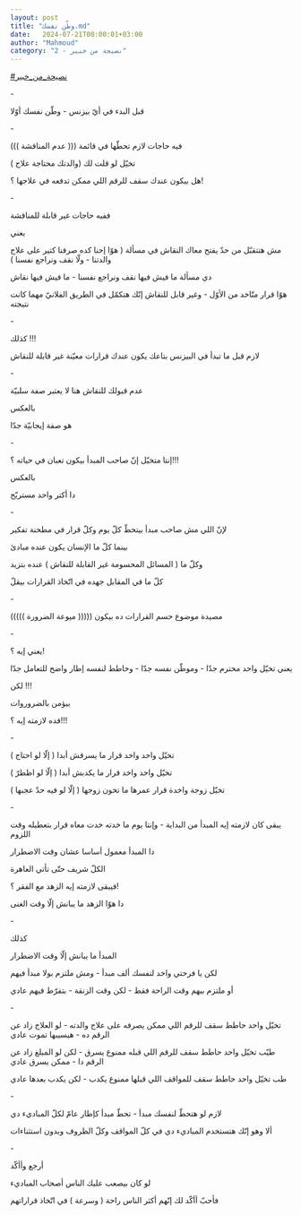 ```yaml
---
layout: post
title: "وطّن نفسك.md"
date:   2024-07-21T00:00:01+03:00
author: "Mahmoud"
category: "2 - نصيحة من خبير"
---
```

[<u>\#نصيحة_من_خبير</u>](https://www.facebook.com/hashtag/%D9%86%D8%B5%D9%8A%D8%AD%D8%A9_%D9%85%D9%86_%D8%AE%D8%A8%D9%8A%D8%B1?__eep__=6&__cft__%5b0%5d=AZVFfVFG0o1yzr7FRL-YGX0M6ap2MHemMrvVCM_D_dJuoobIxxtvvHLpeXUqFtar8BezeIInvVcjP1fvChqkoF8sZovYfpBQ1F7wOvIF_shFbjuct64op46Vj9fJbDiBN_UHiXpEtNUvp36AJcZwa1yoqMpETFVydZOKpupXCv0w8LhqtAf9mq2OXHUnVieDNOU&__tn__=*NK-R)

\-

قبل البدء في أيّ بيزنس - وطّن نفسك أوّلا

\-

فيه حاجات لازم تحطّها في قائمة ((( عدم المناقشة
)))

تخيّل لو قلت لك (والدتك محتاجة علاج )

هل بيكون عندك سقف للرقم اللي ممكن تدفعه في علاجها
؟!

\-

ففيه حاجات غير قابلة للمناقشة

يعني

مش هتتقبّل من حدّ يفتح معاك النقاش في مسألة ( هوّا إحنا كده
صرفنا كتير على علاج والدتنا - ولّا نقف ونراجع نفسنا )

دي مسألة ما فيش فيها نقف ونراجع نفسنا - ما فيش فيها
نقاش

هوّا قرار متّاخد من الأوّل - وغير قابل للنقاش إنّك هتكمّل في
الطريق الفلانيّ مهما كانت نتيجته

\-

كذلك !!!

لازم قبل ما تبدأ في البيزنس بتاعك يكون عندك قرارات معيّنة
غير قابلة للنقاش

\-

عدم قبولك للنقاش هنا لا يعتبر صفة سلبيّة

بالعكس

هو صفة إيجابيّة جدّا

\-

إنتا متخيّل إنّ صاحب المبدأ بيكون تعبان في حياته
؟!!!

بالعكس

دا أكتر واحد مستريّح

\-

لإنّ اللي مش صاحب مبدأ بيتحطّ كلّ يوم وكلّ قرار في مطحنة
تفكير

بينما كلّ ما الإنسان يكون عنده مبادئ

وكلّ ما ( المسائل المحسومة غير القابلة للنقاش ) عنده
بتزيد

كلّ ما في المقابل جهده في اتّخاذ القرارات بيقلّ

\-

مصيدة موضوع حسم القرارات ده بيكون ((((( ميوعة
الضرورة )))))

\-

يعني إيه ؟!

يعني تخيّل واحد محترم جدّا - وموطّن نفسه جدّا - وحاطط لنفسه
إطار واضح للتعامل جدّا

لكن !!!

بيؤمن بالضروروات

فده لازمته إيه ؟!!!

\-

تخيّل واحد واخد قرار ما يسرقش أبدا ( إلّا لو احتاج
)

تخيّل واحد واخد قرار ما يكدبش أبدا ( إلّا لو اظطرّ )

تخيّل زوجة واخدة قرار عمرها ما تخون زوجها ( إلّا لو فيه حدّ
عجبها )

\-

يبقى كان لازمته إيه المبدأ من البداية - وإنتا يوم ما
خدته خدت معاه قرار بتعطيله وقت اللزوم

دا المبدأ معمول أساسا عشان وقت الاضطرار

الكلّ شريف حتّى تأتي العاهرة

فيبقى لازمته إيه الزهد مع الفقر ؟!

دا هوّا الزهد ما يبانش إلّا وقت الغنى

\-

كذلك

المبدأ ما يبانش إلّا وقت الاضطرار

لكن يا فرحتي واخد لنفسك ألف مبدأ - ومش ملتزم بولا مبدأ
فيهم

أو ملتزم بيهم وقت الراحة فقط - لكن وقت الزنقة - بتفرّط
فيهم عادي

\-

تخيّل واحد حاطط سقف للرقم اللي ممكن يصرفه على علاج
والدته - لو العلاج زاد عن الرقم ده - هيسيبها تموت عادي

طيّب تخيّل واحد حاطط سقف للرقم اللي قبله ممنوع يسرق - لكن
لو المبلغ زاد عن الرقم دا - ممكن يسرق عادي

طب تخيّل واحد حاطط سقف للمواقف اللي قبلها ممنوع يكدب -
لكن يكدب بعدها عادي

\-

لازم لو هتحطّ لنفسك مبدأ - تحطّ مبدأ كإطار عامّ لكلّ
المباديء دي

ألا وهو إنّك هتستخدم المباديء دي في كلّ المواقف وكلّ الظروف
وبدون استثناءات

\-

أرجع وأأكّد

لو كان بيصعب عليك الناس أصحاب المباديء

فأحبّ أأكّد لك إنّهم أكثر الناس راحة ( وسرعة ) في اتّخاذ
قراراتهم

